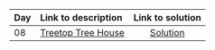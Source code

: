 | Day | Link to description | Link to solution
|:---|:---|:---:|
| 08 | [Treetop Tree House](https://adventofcode.com/2022/day/8) | [Solution](https://github.com/versenyi98/advent-of-code-solutions/tree/main/Advent%20of%20Code/2022/Day%2008%20-%20Treetop%20Tree%20House)|
